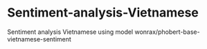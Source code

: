 # Sentiment-analysis-Vietnamese
Sentiment analysis Vietnamese using model wonrax/phobert-base-vietnamese-sentiment
